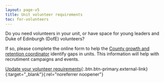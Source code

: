 ```yaml
---
layout: page-v5
title: Unit volunteer requirements
toc: for-volunteers
---
```

Do you need volunteers in your unit, or have space for young leaders and Duke of Edinburgh (DofE) volunteers?

If so, please complete the online form to help the [County growth and retention coordinator](/about-us/county-team/#staff) identify gaps in units. This information will help with recrutiment campaigns and events.

[Update your volunteer requirements](https://forms.office.com/pages/responsepage.aspx?id=3yob_CzTykeMNWNnWM6OwRrqs7bdo19CnIwI_9Lov51UMVFEVkdOT081MTRITksyOThLN1oxUTNIQi4u){:.btn.btn-primary.external-link}{:target="_blank"}{:rel="noreferrer noopener"}

